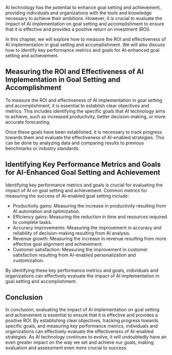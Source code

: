 
AI technology has the potential to enhance goal setting and achievement, providing individuals and organizations with the tools and knowledge necessary to achieve their ambitions. However, it is crucial to evaluate the impact of AI implementation on goal setting and accomplishment to ensure that it is effective and provides a positive return on investment (ROI).

In this chapter, we will explore how to measure the ROI and effectiveness of AI implementation in goal setting and accomplishment. We will also discuss how to identify key performance metrics and goals for AI-enhanced goal setting and achievement.

Measuring the ROI and Effectiveness of AI Implementation in Goal Setting and Accomplishment
-------------------------------------------------------------------------------------------

To measure the ROI and effectiveness of AI implementation in goal setting and accomplishment, it is essential to establish clear objectives and metrics. This includes identifying the specific goals that AI technology aims to achieve, such as increased productivity, better decision-making, or more accurate forecasting.

Once these goals have been established, it is necessary to track progress towards them and evaluate the effectiveness of AI-enabled strategies. This can be done by analyzing data and comparing results to previous benchmarks or industry standards.

Identifying Key Performance Metrics and Goals for AI-Enhanced Goal Setting and Achievement
------------------------------------------------------------------------------------------

Identifying key performance metrics and goals is crucial for evaluating the impact of AI on goal setting and achievement. Common metrics for measuring the success of AI-enabled goal setting include:

* Productivity gains: Measuring the increase in productivity resulting from AI automation and optimization.
* Efficiency gains: Measuring the reduction in time and resources required to complete tasks.
* Accuracy improvements: Measuring the improvement in accuracy and reliability of decision-making resulting from AI analysis.
* Revenue growth: Measuring the increase in revenue resulting from more effective goal alignment and achievement.
* Customer satisfaction: Measuring the improvement in customer satisfaction resulting from AI-enabled personalization and customization.

By identifying these key performance metrics and goals, individuals and organizations can effectively evaluate the impact of AI implementation in goal setting and accomplishment.

Conclusion
----------

In conclusion, evaluating the impact of AI implementation on goal setting and achievement is essential to ensure that it is effective and provides a positive ROI. By establishing clear objectives, tracking progress towards specific goals, and measuring key performance metrics, individuals and organizations can effectively evaluate the effectiveness of AI-enabled strategies. As AI technology continues to evolve, it will undoubtedly have an even greater impact on the way we set and achieve our goals, making evaluation and assessment even more crucial to success.
